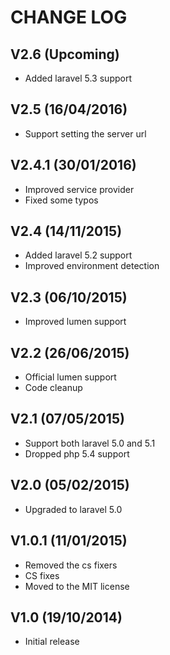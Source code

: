 CHANGE LOG
==========


## V2.6 (Upcoming)

* Added laravel 5.3 support


## V2.5 (16/04/2016)

* Support setting the server url


## V2.4.1 (30/01/2016)

* Improved service provider
* Fixed some typos


## V2.4 (14/11/2015)

* Added laravel 5.2 support
* Improved environment detection


## V2.3 (06/10/2015)

* Improved lumen support


## V2.2 (26/06/2015)

* Official lumen support
* Code cleanup


## V2.1 (07/05/2015)

* Support both laravel 5.0 and 5.1
* Dropped php 5.4 support


## V2.0 (05/02/2015)

* Upgraded to laravel 5.0


## V1.0.1 (11/01/2015)

* Removed the cs fixers
* CS fixes
* Moved to the MIT license


## V1.0 (19/10/2014)

* Initial release
